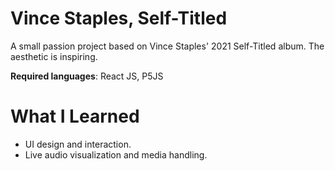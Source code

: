 # Vince Staples, Self-Titled

A small passion project based on Vince Staples' 2021 Self-Titled album. The aesthetic is inspiring. 

**Required languages**: React JS, P5JS

# What I Learned

* UI design and interaction.
* Live audio visualization and media handling. 